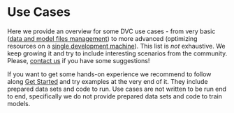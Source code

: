 # Use Cases

Here we provide an overview for some DVC use cases - from very basic ([data and
model files management](/doc/use-cases/data-and-model-files-versioning)) to more
advanced (optimizing resources on a [single development
machine](/doc/use-cases/multiple-data-scientists-on-a-single-machine)). This
list is _not_ exhaustive. We keep growing it and try to include interesting
scenarios from the community. Please, [contact us](/support) if you have some
suggestions!

If you want to get some hands-on experience we recommend to follow along [Get
Started](/doc/get-started) and try examples at the very end of it. They include
prepared data sets and code to run. Use cases are not written to be run end to
end, specifically we do not provide prepared data sets and code to train models.



